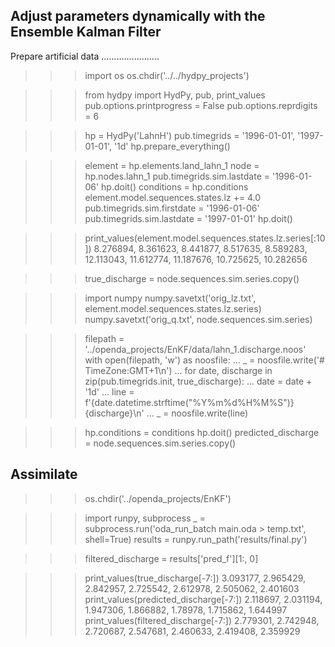 
Adjust parameters dynamically with the Ensemble Kalman Filter
-------------------------------------------------------------

Prepare artificial data
.......................

>>> import os
>>> os.chdir('../../hydpy_projects')

>>> from hydpy import HydPy, pub, print_values
>>> pub.options.printprogress = False
>>> pub.options.reprdigits = 6

>>> hp = HydPy('LahnH')
>>> pub.timegrids = '1996-01-01', '1997-01-01', '1d'
>>> hp.prepare_everything()

>>> element = hp.elements.land_lahn_1
>>> node = hp.nodes.lahn_1
>>> pub.timegrids.sim.lastdate = '1996-01-06'
>>> hp.doit()
>>> conditions = hp.conditions
>>> element.model.sequences.states.lz += 4.0
>>> pub.timegrids.sim.firstdate = '1996-01-06'
>>> pub.timegrids.sim.lastdate = '1997-01-01'
>>> hp.doit()

>>> print_values(element.model.sequences.states.lz.series[:10])
8.276894, 8.361623, 8.441877, 8.517635, 8.589283, 12.113043,
11.612774, 11.187676, 10.725625, 10.282656
    
>>> true_discharge = node.sequences.sim.series.copy()

>>> import numpy
>>> numpy.savetxt('orig_lz.txt', element.model.sequences.states.lz.series)
>>> numpy.savetxt('orig_q.txt', node.sequences.sim.series)

>>> filepath = '../openda_projects/EnKF/data/lahn_1.discharge.noos'
>>> with open(filepath, 'w') as noosfile:
...     _ = noosfile.write('# TimeZone:GMT+1\n')
...     for date, discharge in zip(pub.timegrids.init, true_discharge):
...         date = date + '1d'
...         line = f'{date.datetime.strftime("%Y%m%d%H%M%S")}   {discharge}\n'
...         _ = noosfile.write(line)

>>> hp.conditions = conditions
>>> hp.doit()
>>> predicted_discharge = node.sequences.sim.series.copy()

Assimilate
----------

>>> os.chdir('../openda_projects/EnKF')

>>> import runpy, subprocess
>>> _ = subprocess.run('oda_run_batch main.oda > temp.txt', shell=True)
>>> results = runpy.run_path('results/final.py')

>>> filtered_discharge = results['pred_f'][1:, 0]

>>> print_values(true_discharge[-7:])
3.093177, 2.965429, 2.842957, 2.725542, 2.612978, 2.505062, 2.401603
>>> print_values(predicted_discharge[-7:])
2.118697, 2.031194, 1.947306, 1.866882, 1.78978, 1.715862, 1.644997
>>> print_values(filtered_discharge[-7:])
2.779301, 2.742948, 2.720687, 2.547681, 2.460633, 2.419408, 2.359929
